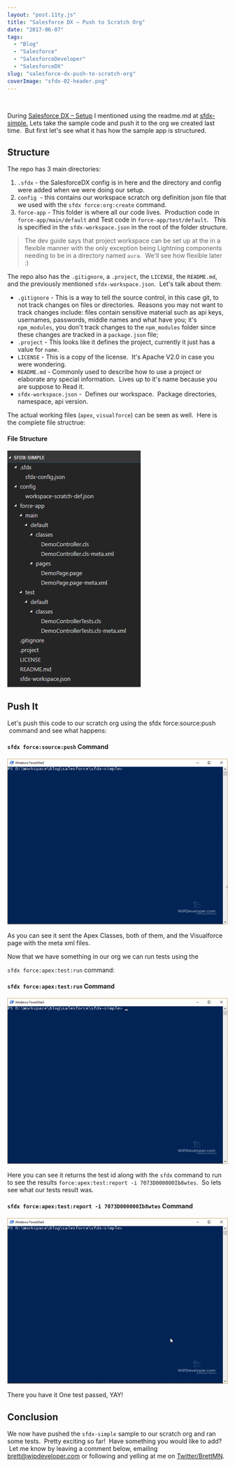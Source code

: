 ```yaml
---
layout: "post.11ty.js"
title: "Salesforce DX – Push to Scratch Org"
date: "2017-06-07"
tags: 
  - "Blog"
  - "Salesforce"
  - "SalesforceDeveloper"
  - "SalesforceDX"
slug: "salesforce-dx-push-to-scratch-org"
coverImage: "sfdx-02-header.png"
---
```


 

During [Salesforce DX – Setup](https://wipdeveloper.wpcomstaging.com/2017/06/05/salesforce-dx-setup/) I mentioned using the readme.md at [sfdx-simple.](https://github.com/forcedotcom/sfdx-simple) Lets take the sample code and push it to the org we created last time.  But first let's see what it has how the sample app is structured.

## Structure

The repo has 3 main directories:

1. `.sfdx` - the SalesforceDX config is in here and the directory and config were added when we were doing our setup.
2. `config`  - this contains our workspace scratch org definition json file that we used with the `sfdx force:org:create` command.
3. `force-app` - This folder is where all our code lives.  Production code in `force-app/main/default` and Test code in `force-app/test/default`.   This is specified in the `sfdx-workspace.json` in the root of the folder structure.

> The dev guide says that project workspace can be set up at the in a flexible manner with the only exception being Lightning components needing to be in a directory named `aura`.  We'll see how flexible later :)

The repo also has the `.gitignore`, a `.project`, the `LICENSE`, the `README.md`, and the previously mentioned `sfdx-workspace.json`.  Let's talk about them:

- `.gitignore` - This is a way to tell the source control, in this case git, to not track changes on files or directories.  Reasons you may not want to track changes include: files contain sensitive material such as api keys, usernames, passwords, middle names and what have you; it's `npm_modules`, you don't track changes to the `npm_modules` folder since these changes are tracked in a `package.json` file;
- `.project` - This looks like it defines the project, currently it just has a value for `name`.
- `LICENSE` - This is a copy of the license.  It's Apache V2.0 in case you were wondering.
- `README.md` - Commonly used to describe how to use a project or elaborate any special information.  Lives up to it's name because you are suppose to Read it.
- `sfdx-workspace.json` -  Defines our workspace.  Package directories, namespace, api version.

The actual working files (`apex`, `visualforce`) can be seen as well.  Here is the complete file structrue:

#### File Structure

![sfdx-simple File Structure](images/sfdx-02-00.png)

## Push It

Let's push this code to our scratch org using the sfdx force:source:push  command and see what happens:

#### `sfdx force:source:push` Command

![sfdx force:source:push Command](images/sfdx-01-00.gif)

As you can see it sent the Apex Classes, both of them, and the Visualforce page with the meta xml files.

Now that we have something in our org we can run tests using the

`sfdx force:apex:test:run` command:

#### `sfdx force:apex:test:run` Command

![sfdx force:apex:test:run Command](images/sfdx-02-01.gif)

Here you can see it returns the test id along with the `sfdx` command to run to see the results `force:apex:test:report -i 7073D000000Ib8wtes`.  So lets see what our tests result was.

#### `sfdx force:apex:test:report -i 7073D000000Ib8wtes` Command

![sfdx force:apex:test:report -i 7073D000000Ib8wtes Command](images/sfdx-02-02.gif)

There you have it One test passed, YAY!

## Conclusion

We now have pushed the `sfdx-simple` sample to our scratch org and ran some tests.  Pretty exciting so far!  Have something you would like to add?  Let me know by leaving a comment below, emailing [brett@wipdeveloper.com](mailto:brett@wipdeveloper.com) or following and yelling at me on [Twitter/BrettMN](https://twitter.com/BrettMN).

